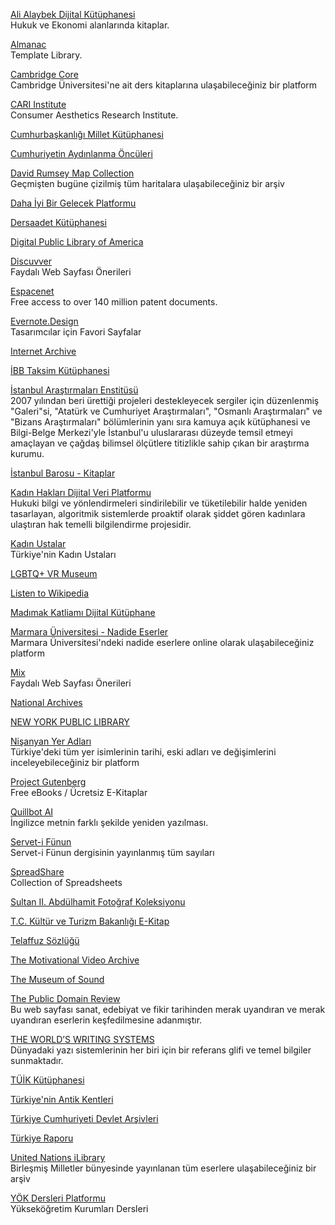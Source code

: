 <p>
<a href="https://vergialgi.com/ali-alaybek-dijital-kutuphanesi">Ali Alaybek Dijital Kütüphanesi</a>
<br>Hukuk ve Ekonomi alanlarında kitaplar. 
</p>
<p>
<a href="https://almanac.io/home">Almanac</a>
<br>Template Library.
</p>
<p>
<a href="https://www.cambridge.org/core/what-we-publish/textbooks">Cambridge Core</a>
<br>Cambridge Üniversitesi'ne ait ders kitaplarına ulaşabileceğiniz bir platform
</p>
<p>
<a href="https://cari.institute/">CARI Institute</a>
<br>Consumer Aesthetics Research Institute.
</p>
<p>
<a href="https://kimlik.mk.gov.tr/tccb">Cumhurbaşkanlığı Millet Kütüphanesi</a>
</p>
<p>
<a href="https://cumhuriyetinaydinlanmaonculeri.com/">Cumhuriyetin Aydınlanma Öncüleri</a>
</p>
<p>
<a href="https://www.davidrumsey.com/">David Rumsey Map Collection</a>
<br>Geçmişten bugüne çizilmiş tüm haritalara ulaşabileceğiniz bir arşiv
</p>
<p>
<a href="https://dahaiyibirgelecek.org/">Daha İyi Bir Gelecek Platformu</a>
</p>
<p>
<a href="https://kutuphane.ito.org.tr/yordam/">Dersaadet Kütüphanesi</a>
</p>
<p>
<a href="https://dp.la/">Digital Public Library of America</a>
</p>
<p>
<a href="https://www.discuvver.com/">Discuvver</a>
<br>Faydalı Web Sayfası Önerileri
</p>
<p>
<a href="https://worldwide.espacenet.com/">Espacenet</a>
<br>Free access to over 140 million patent documents.
</p>
<p>
<a href="https://www.evernote.design/">Evernote.Design</a>
<br>Tasarımcılar için Favori Sayfalar
</p>
<p>
<a href="https://archive.org/">Internet Archive</a>
</p>
<p>
<a href="http://ataturkkitapligi.ibb.gov.tr/yordambt/yordam.php?aTumu=">İBB Taksim Kütüphanesi</a>
</p>
<p>
<a href="https://www.iae.org.tr/">İstanbul Araştırmaları Enstitüsü</a>
<br>2007 yılından beri ürettiği projeleri destekleyecek sergiler için düzenlenmiş "Galeri"si, "Atatürk ve Cumhuriyet Araştırmaları", "Osmanlı Araştırmaları" ve "Bizans Araştırmaları" bölümlerinin yanı sıra kamuya açık kütüphanesi ve Bilgi-Belge Merkezi'yle İstanbul'u uluslararası düzeyde temsil etmeyi amaçlayan ve çağdaş bilimsel ölçütlere titizlikle sahip çıkan bir araştırma kurumu.
</p>
<p>
<a href="https://istanbulbarosu.org.tr/Yayinlar.aspx">İstanbul Barosu - Kitaplar</a>
</p>
<p>
<a href="https://kadinhaklari.org/">Kadın Hakları Dijital Veri Platformu</a>
<br>Hukuki bilgi ve yönlendirmeleri sindirilebilir ve tüketilebilir halde yeniden tasarlayan, algoritmik sistemlerde proaktif olarak şiddet gören kadınlara ulaştıran hak temelli bilgilendirme projesidir.
</p>
<p>
<a href="https://www.kadinustalar.com/">Kadın Ustalar</a>
<br>Türkiye'nin Kadın Ustaları
</p>
<p>
<a href="https://lgbtqvrmuseum.com/">LGBTQ+ VR Museum</a>
</p>
<p>
<a href="http://listen.hatnote.com/">Listen to Wikipedia</a>
</p>
<p>
<a href="https://kutuphane.madimak.org/">Madımak Katliamı Dijital Kütüphane</a>
</p>
<p>
<a href="https://katalog.marmara.edu.tr/yordambt/yordam.php">Marmara Üniversitesi - Nadide Eserler</a>
<br>Marmara Üniversitesi'ndeki nadide eserlere online olarak ulaşabileceğiniz platform 
</p> 
<p>
<a href="https://mix.com/">Mix</a>
<br>Faydalı Web Sayfası Önerileri
</p>  
<p>
<a href="https://www.archives.gov/">National Archives</a>
</p>
<p>
<a href="https://digitalcollections.nypl.org/">NEW YORK PUBLIC LIBRARY</a>
</p>
<p>
<a href="https://nisanyanmap.com/">Nişanyan Yer Adları</a>
<br>Türkiye'deki tüm yer isimlerinin tarihi, eski adları ve değişimlerini inceleyebileceğiniz bir platform  
</p>
<p>
<a href="https://gutenberg.org/">Project Gutenberg</a>
<br>Free eBooks / Ücretsiz E-Kitaplar
</p>  
<p>
<a href="https://quillbot.com/">Quillbot AI</a>
<br>İngilizce metnin farklı şekilde yeniden yazılması.
</p>  
<p>
<a href="https://dspace.ankara.edu.tr/xmlui/discover?query=Servet-i+f%C3">Servet-i Fünun</a>
<br>Servet-i Fünun dergisinin yayınlanmış tüm sayıları
</p>  
<p>
<a href="https://www.spreadshare.co/">SpreadShare</a>
<br>Collection of Spreadsheets
</p>  
<p>
<a href="http://katalog.istanbul.edu.tr/client/tr_TR/default_tr/search/results?te=&lm=IUNEKABDUL">Sultan II. Abdülhamit Fotoğraf Koleksiyonu</a>
</p>
<p>
<a href="https://ekitap.ktb.gov.tr/">T.C. Kültür ve Turizm Bakanlığı E-Kitap</a>
</p>
<p>
<a href="https://trttelaffuz.com/">Telaffuz Sözlüğü</a>
</p>
<p>
<a href="http://motivationalvideoarchive.org/">The Motivational Video Archive</a>
</p>
<p>
<a href="https://www.themuseumofsound.com/">The Museum of Sound</a>
</p>
<p>
<a href="https://publicdomainreview.org/">The Public Domain Review</a>
<br>Bu web sayfası sanat, edebiyat ve fikir tarihinden merak uyandıran ve merak uyandıran eserlerin keşfedilmesine adanmıştır.
</p>
<p>
<a href="https://www.worldswritingsystems.org/">THE WORLD’S WRITING SYSTEMS</a>
<br>Dünyadaki yazı sistemlerinin her biri için bir referans glifi ve temel bilgiler sunmaktadır.
</p>
<p>
<a href="https://kutuphane.tuik.gov.tr/yordambt/yordam.php">TÜİK Kütüphanesi</a>
</p>
<p>
<a href="https://ancientcitiesturkey.com/hakkinda">Türkiye'nin Antik Kentleri</a>
</p>  
<p>
<a href="https://www.devletarsivleri.gov.tr/">Türkiye Cumhuriyeti Devlet Arşivleri</a>
</p>  
<p>
<a href="https://turkiyeraporu.com/">Türkiye Raporu</a>
</p>  
<p>
<a href="https://www.un-ilibrary.org/">United Nations iLibrary</a>
<br>Birleşmiş Milletler bünyesinde yayınlanan tüm eserlere ulaşabileceğiniz bir arşiv
</p>  
<p>
<a href="https://yokdersleri.yok.gov.tr/">YÖK Dersleri Platformu</a>
<br>Yükseköğretim Kurumları Dersleri
</p>
